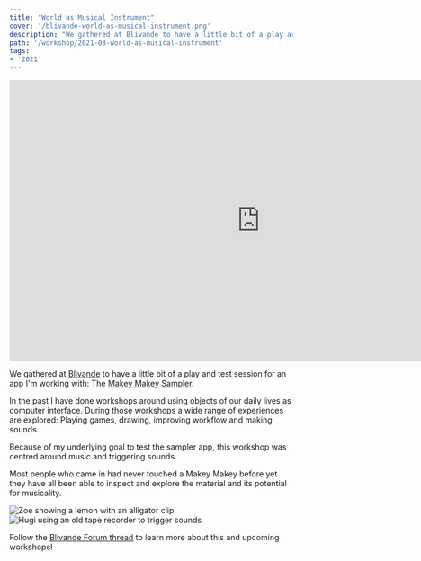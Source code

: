 ```yaml
---
title: "World as Musical Instrument"
cover: '/blivande-world-as-musical-instrument.png'
description: "We gathered at Blivande to have a little bit of a play around music, tangible interface and triggering sounds."
path: '/workshop/2021-03-world-as-musical-instrument'
tags:
- '2021'
---
```


<iframe width="890" height="500" src="https://www.youtube-nocookie.com/embed/bKaNFkGADqg" title="YouTube video player" frameborder="0" allow="accelerometer; autoplay; clipboard-write; encrypted-media; gyroscope; picture-in-picture" allowfullscreen></iframe>

We gathered at [Blivande](http://www.blivande.com) to have a little bit of a play and test session for an app I'm working with: The [Makey Makey Sampler](https://makeymakey.com/sampler).

In the past I have done workshops around using objects of our daily lives as computer interface. During those workshops a wide range of experiences are explored: Playing games, drawing, improving workflow and making sounds.

Because of my underlying goal to test the sampler app, this workshop was centred around music and triggering sounds.

Most people who came in had never touched a Makey Makey before yet they have all been able to inspect and explore the material and its potential for musicality.

![Zoe showing a lemon with an alligator clip](./blivande-world-as-musical-instrument1.png)
![Hugi using an old tape recorder to trigger sounds](./blivande-world-as-musical-instrument3.png)

Follow the [Blivande Forum thread](https://forum.blivande.com/t/the-world-as-a-music-instrument-workshop/2048) to learn more about this and upcoming workshops!
